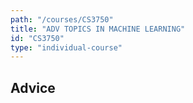 ```yaml
---
path: "/courses/CS3750"
title: "ADV TOPICS IN MACHINE LEARNING"
id: "CS3750"
type: "individual-course"
---
```


## Advice

